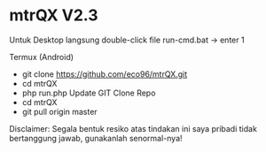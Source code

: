 # mtrQX V2.3
Untuk Desktop langsung double-click file run-cmd.bat -> enter 1

Termux (Android)
* git clone https://github.com/eco96/mtrQX.git
* cd mtrQX
* php run.php 
Update GIT Clone Repo
* cd mtrQX
* git pull origin master

Disclaimer: Segala bentuk resiko atas tindakan ini saya pribadi tidak bertanggung jawab, gunakanlah senormal-nya!
